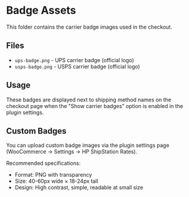 # Badge Assets

This folder contains the carrier badge images used in the checkout.

## Files

- `ups-badge.png` - UPS carrier badge (official logo)
- `usps-badge.png` - USPS carrier badge (official logo)

## Usage

These badges are displayed next to shipping method names on the checkout page when the "Show carrier badges" option is enabled in the plugin settings.

## Custom Badges

You can upload custom badge images via the plugin settings page (WooCommerce → Settings → HP ShipStation Rates).

Recommended specifications:
- Format: PNG with transparency
- Size: 40-60px wide × 18-24px tall
- Design: High contrast, simple, readable at small size

